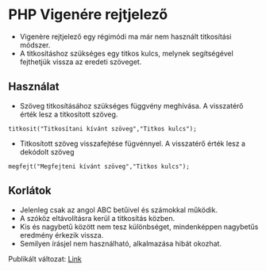 # PHP Vigenére rejtjelező

* Vigenère rejtjelező egy régimódi ma már nem használt titkosítási módszer. 
* A titkosításhoz szükséges egy titkos kulcs, melynek segítségével fejthetjük vissza az eredeti szöveget.

## Használat
* Szöveg titkosításához szükséges függvény meghívása. A visszatérő érték lesz a titkosított szöveg.
```
titkosit("Titkosítani kívánt szöveg","Titkos kulcs");
```
* Titkosított szöveg visszafejtése fügvénnyel. A visszatérő érték lesz a dekódolt szöveg
```
megfejt("Megfejteni kívánt szöveg","Titkos kulcs");
```
## Korlátok
* Jelenleg csak az angol ABC betűivel és számokkal működik.
* A szóköz eltávolításra kerül a titkosítás közben.
* Kis és nagybetű között nem tesz különbséget, mindenképpen nagybetűs eredmény érkezik vissza.
* Semilyen írásjel nem használható, alkalmazása hibát okozhat.

Publikált változat:
<a href="https://benstudio.hu/generators/vigenere">Link</a>
